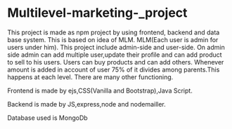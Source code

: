 # Multilevel-marketing-_project
This project is made as npm project by using frontend, backend and data base system. This is based on idea of MLM.
MLM(Each user is admin for users under him).
This project include admin-side and user-side.
On admin side admin can add multiple user,update their profile and can add product to sell to his users.
Users can buy products and can add others.
Whenever amount is added in account of user 75% of it divides among parents.This happens at each level.
There are many other functioning.

Frontend is made by ejs,CSS(Vanilla and Bootstrap),Java Script.

Backend is made by JS,express,node and nodemailler.

Database used is MongoDb
